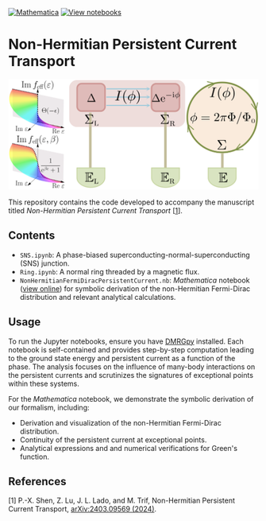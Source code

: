 [![Mathematica](https://img.shields.io/badge/Wolfram-Mathematica-DD1100?logo=wolfram-mathematica&logoColor=DD1100)](https://www.wolfram.com/mathematica/)
[![View notebooks](https://wolfr.am/HAAhzkRq)](https://wolfr.am/1mXmN5DaF)

# Non-Hermitian Persistent Current Transport

![Distribution Sketch](DistributionSketch.png)

This repository contains the code developed to accompany the manuscript titled *Non-Hermitian Persistent Current Transport* [[1](#refer-anchor-1)]. 

## Contents

- `SNS.ipynb`: A phase-biased superconducting-normal-superconducting (SNS) junction.
- `Ring.ipynb`: A normal ring threaded by a magnetic flux.
- `NonHermitianFermiDiracPersistentCurrent.nb`: *Mathematica* notebook ([view online](https://wolfr.am/1mXmN5DaF)) for symbolic derivation of the non-Hermitian Fermi-Dirac distribution and relevant analytical calculations.

## Usage

To run the Jupyter notebooks, ensure you have [DMRGpy](https://github.com/joselado/dmrgpy) installed. Each notebook is self-contained and provides step-by-step computation leading to the ground state energy and persistent current as a function of the phase. The analysis focuses on the influence of many-body interactions on the persistent currents and scrutinizes the signatures of exceptional points within these systems.

For the *Mathematica* notebook, we demonstrate the symbolic derivation of our formalism, including:
- Derivation and visualization of the non-Hermitian Fermi-Dirac distribution.
- Continuity of the persistent current at exceptional points.
- Analytical expressions and and numerical verifications for Green's function.

## References

<div id="refer-anchor-1"></div> 

[1] P.-X. Shen, Z. Lu, J. L. Lado, and M. Trif, Non-Hermitian Persistent Current Transport, [arXiv:2403.09569 (2024)](https://arxiv.org/abs/2403.09569).